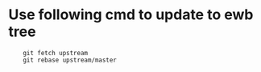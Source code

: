 # Use following cmd to update to ewb tree
        git fetch upstream
        git rebase upstream/master
